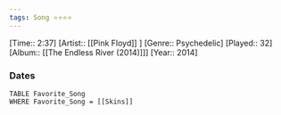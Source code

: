```yaml
---
tags: Song ⭐⭐⭐⭐ 
---
```

[Time:: 2:37]
[Artist:: [[Pink Floyd]] ]
[Genre:: Psychedelic]
[Played:: 32]
[Album:: [[The Endless River (2014)]]]
[Year:: 2014]
### Dates
````dataview
TABLE Favorite_Song
WHERE Favorite_Song = [[Skins]]
````